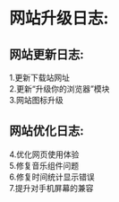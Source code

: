 网站升级日志:
=========

网站更新日志:
--------------
1.更新下载站网址 \
2.更新“升级你的浏览器”模块 \
3.网站图标升级

网站优化日志:
------------------
4.优化网页使用体验 \
5.修复音乐组件问题 \
6.修复时间统计显示错误 \
7.提升对手机屏幕的兼容
